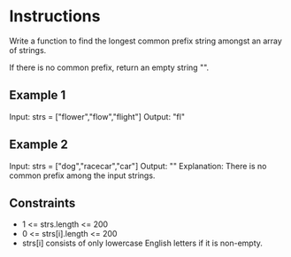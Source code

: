 # Instructions

Write a function to find the longest common prefix string amongst an array of strings.

If there is no common prefix, return an empty string "".

## Example 1

Input: strs = ["flower","flow","flight"]
Output: "fl"

## Example 2

Input: strs = ["dog","racecar","car"]
Output: ""
Explanation: There is no common prefix among the input strings.

## Constraints

- 1 <= strs.length <= 200
- 0 <= strs[i].length <= 200
- strs[i] consists of only lowercase English letters if it is non-empty.
